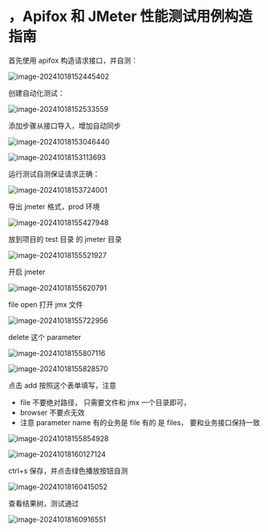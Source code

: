 # ，Apifox 和 JMeter 性能测试用例构造指南

首先使用 apifox 构造请求接口，并自测：

![image-20241018152445402](./assets/image-20241018152445402.png)

创建自动化测试：

![image-20241018152533559](./assets/image-20241018152533559.png)

添加步骤从接口导入，增加自动同步

![image-20241018153046440](./assets/image-20241018153046440.png)

![image-20241018153113693](./assets/image-20241018153113693.png)

运行测试自测保证请求正确：

![image-20241018153724001](./assets/image-20241018153724001.png)

导出 jmeter 格式，prod 环境

![image-20241018155427948](./assets/image-20241018155427948.png)

放到项目的 test 目录 的  jmeter 目录

![image-20241018155521927](./assets/image-20241018155521927.png)

开启 jmeter 

![image-20241018155620791](./assets/image-20241018155620791.png)

file open 打开 jmx 文件

![image-20241018155722956](./assets/image-20241018155722956.png)

delete 这个 parameter

![image-20241018155807116](./assets/image-20241018155807116.png)

![image-20241018155828570](./assets/image-20241018155828570.png)

点击 add 按照这个表单填写，注意

*  file 不要绝对路径， 只需要文件和 jmx 一个目录即可，
* browser 不要点无效
* 注意 parameter name 有的业务是 file 有的 是 files， 要和业务接口保持一致

![image-20241018155854928](./assets/image-20241018155854928.png)

![image-20241018160127124](./assets/image-20241018160127124.png)

ctrl+s 保存，并点击绿色播放按钮自测

![image-20241018160415052](./assets/image-20241018160415052.png)

查看结果树，测试通过

![image-20241018160916551](./assets/image-20241018160916551.png)